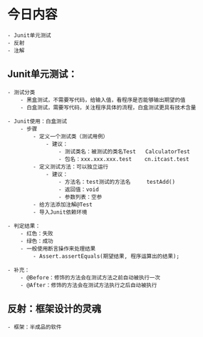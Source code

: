 # 今日内容
    - Junit单元测试
    - 反射
    - 注解

## Junit单元测试：
    - 测试分类
        - 黑盒测试，不需要写代码，给输入值，看程序是否能够输出期望的值
        - 白盒测试，需要写代码，关注程序具体的流程，白盒测试更具有技术含量
    
    - Junit使用：白盒测试
        - 步骤
            - 定义一个测试类（测试用例）
                - 建议：
                    - 测试类名：被测试的类名Test   CalculatorTest
                    - 包名：xxx.xxx.xxx.test    cn.itcast.test
            - 定义测试方法：可以独立运行
                - 建议：
                    - 方法名：test测试的方法名     testAdd()
                    - 返回值：void
                    - 参数列表：空参
            - 给方法添加注解@Test
            - 导入Junit依赖环境
    
    - 判定结果：
        - 红色：失败
        - 绿色：成功      
        - 一般使用断言操作来处理结果
            - Assert.assertEquals(期望结果, 程序运算出的结果);  
            
    - 补充：
        - @Before：修饰的方法会在测试方法之前自动被执行一次
        - @After：修饰的方法会在测试方法执行之后自动被执行
        
## 反射：框架设计的灵魂
    - 框架：半成品的软件